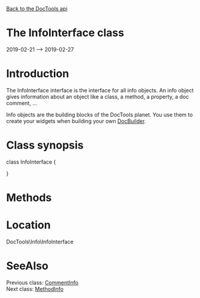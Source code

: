 [Back to the DocTools api](https://github.com/lingtalfi/DocTools/blob/master/doc/api/DocTools.md)



The InfoInterface class
================
2019-02-21 --> 2019-02-27






Introduction
============

The InfoInterface interface is the interface for all info objects.
An info object gives information about an object like a class, a method, a property, a doc comment, ...

Info objects are the building blocks of the DocTools planet.
You use them to create your widgets when building your own [DocBuilder](https://github.com/lingtalfi/DocTools/blob/master/doc/api/DocTools/DocBuilder/DocBuilder.md).



Class synopsis
==============


class <span class="pl-k">InfoInterface</span>  {

}






Methods
==============






Location
=============
DocTools\Info\InfoInterface


SeeAlso
==============
Previous class: [CommentInfo](https://github.com/lingtalfi/DocTools/blob/master/doc/api/DocTools/Info/CommentInfo.md)<br>Next class: [MethodInfo](https://github.com/lingtalfi/DocTools/blob/master/doc/api/DocTools/Info/MethodInfo.md)<br>
